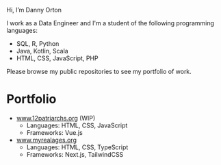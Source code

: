 Hi, I’m Danny Orton

I work as a Data Engineer and I'm a student of the following programming languages:

* SQL, R, Python
* Java, Kotlin, Scala
* HTML, CSS, JavaScript, PHP

Please browse my public repositories to see my portfolio of work.

# Portfolio
* www.12patriarchs.org (WIP)
  * Languages: HTML, CSS, JavaScript
  * Frameworks: Vue.js
* www.myrealages.org
  * Languages: HTML, CSS, TypeScript
  * Frameworks: Next.js, TailwindCSS
